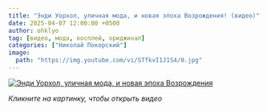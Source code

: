 ```yaml
---
title: "Энди Уорхол, уличная мода, и новая эпоха Возрождения! (видео)"
date: 2025-04-07 12:00:00 +0500
author: ohklyo
tag: [видео, мода, косплей, ориджинал]
categories: ["Николай Покорский"]
image:
  path: "https://img.youtube.com/vi/STfkvI1J1S4/0.jpg"
---
```


[![Энди Уорхол, уличная мода, и новая эпоха Возрождения](https://img.youtube.com/vi/STfkvI1J1S4/0.jpg)](https://www.youtube.com/watch?v=STfkvI1J1S4)

_Кликните на картинку, чтобы открыть видео_

